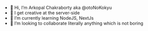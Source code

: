 - 👋 Hi, I’m  Arkopal Chakraborty aka @otoNoKokyu
- 👀 I get creative at the server-side
- 🌱 I’m currently learning NodeJS, NextJs
- 💞️ I’m looking to collaborate literally anything which is not boring

<!---
otoNoKokyu/otoNoKokyu is a ✨ special ✨ repository because its `README.md` (this file) appears on your GitHub profile.
You can click the Preview link to take a look at your changes.
--->
